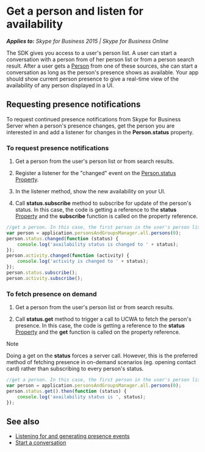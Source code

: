 
# Get a person and listen for availability


 _**Applies to:** Skype for Business 2015 | Skype for Business Online_

The SDK gives you access to a user's person list. A user can start a conversation with a person from of her person list or from a person search result. After a user gets a [Person](http://officedev.github.io/skype-docs/Skype/WebSDK/model/api/interfaces/jcafe.person.html) from one of these sources, she can start a conversation as long as the person's presence shows as available. Your app should show current person presence to give a real-time view of the availability of any person displayed in a UI.


## Requesting presence notifications

To request continued presence notifications from Skype for Business Server when a person's presence changes, get the person you are interested in and add a listener for changes in the **Person.status** property.


### To request presence notifications


1. Get a person from the user's person list or from search results.
    
2. Register a listener for the "changed" event on the  [Person.status](http://officedev.github.io/skype-docs/Skype/WebSDK/model/api/interfaces/jcafe.person.html#status)  [Property](http://officedev.github.io/skype-docs/Skype/WebSDK/model/api/interfaces/jcafe.property.html).
    
3. In the listener method, show the new availability on your UI.
    
4. Call **status.subscribe** method to subscribe for update of the person's status. In this case, the code is getting a reference to the **status** [Property](http://officedev.github.io/skype-docs/Skype/WebSDK/model/api/interfaces/jcafe.property.html) and the **subscribe** function is called on the property reference.
    

```js
//get a person. In this case, the first person in the user's person list   
var person = application.personsAndGroupsManager.all.persons(0);
person.status.changed(function (status) {
    console.log('availability status is changed to ' + status);
});
person.activity.changed(function (activity) {
    console.log('activity is changed to ' + status);
});
person.status.subscribe();
person.activity.subscribe();
```


### To fetch presence on demand


1. Get a person from the user's person list or from search results.
    
2. Call **status.get** method to trigger a call to UCWA to fetch the person's presence. In this case, the code is getting a reference to the **status** [Property](http://officedev.github.io/skype-docs/Skype/WebSDK/model/api/interfaces/jcafe.property.html) and the **get** function is called on the property reference.

> [!NOTE] 
> Doing a get on the **status** forces a server call. However, this is the preferred method of fetching presence
in on-demand scenarios (eg. opening contact card) rather than subscribing to every person's status.

```js
//get a person. In this case, the first person in the user's person list   
var person = application.personsAndGroupsManager.all.persons(0);
person.status.get().then(function (status) {
    console.log('availability status is ', status);
});
```


## See also


- [Listening for and generating presence events](PresenceEvents.md)  
- [Start a conversation](StartConversation.md)
